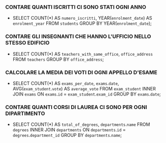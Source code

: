 ### CONTARE QUANTI ISCRITTI CI SONO STATI OGNI ANNO
- SELECT COUNT(*) AS `numero_iscritti`, YEAR(`enrolment_date`) AS `enrolment_year` FROM `students` GROUP BY YEAR(`enrolment_date`);

### CONTARE GLI INSEGNANTI CHE HANNO L'UFFICIO NELLO STESSO EDIFICIO
- SELECT COUNT(*) AS `teachers_with_same_office`, `office_address` FROM `teachers` GROUP BY `office_address`;

### CALCOLARE LA MEDIA DEI VOTI DI OGNI APPELLO D'ESAME
- SELECT COUNT(*) AS `exams_per_date`, `exams`.`date`, AVG(`exam_student`.`vote`) AS `average_vote` FROM `exam_student` INNER JOIN `exams` ON `exams`.`id` = `exam_student`.`exam_id` GROUP BY `exams`.`date`;

### CONTARE QUANTI CORSI DI LAUREA CI SONO PER OGNI DIPARTIMENTO
- SELECT COUNT(*) AS `total_of_degrees`, `departments`.`name` FROM `degrees` INNER JOIN `departments` ON `departments`.`id` = `degrees`.`department_id` GROUP BY `departments`.`name`;